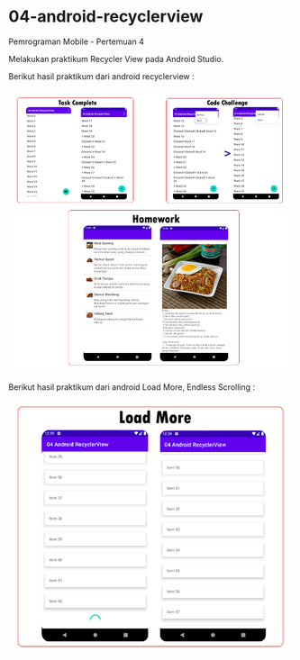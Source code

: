 # 04-android-recyclerview

Pemrograman Mobile - Pertemuan 4

Melakukan praktikum Recycler View pada Android Studio.

Berikut hasil praktikum dari android recyclerview :

![Screenshot Hasil Program](images/image1.png)

Berikut hasil praktikum dari android Load More, Endless Scrolling :

![Screenshot Hasil Program](images/image2.png)
